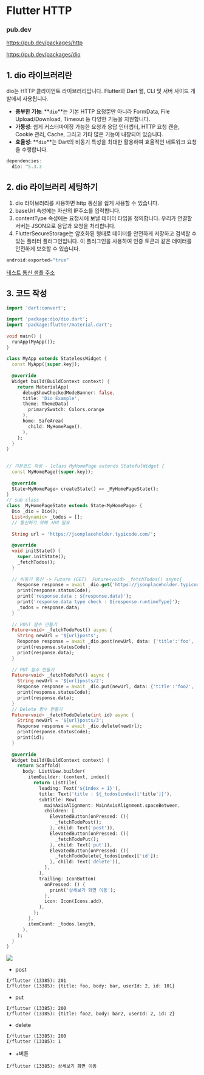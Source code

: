 # Flutter HTTP


### pub.dev

https://pub.dev/packages/http

https://pub.dev/packages/dio


## 1. dio 라이브러리란

dio는 HTTP 클라이언트 라이브러리입니다. Flutter와 Dart 웹, CLI 및 서버 사이드 개발에서 사용됩니다.

- **풍부한 기능**: **`dio`**는 기본 HTTP 요청뿐만 아니라 FormData, File Upload/Download, Timeout 등 다양한 기능을 지원합니다.
- **가동성**: 쉽게 커스터마이징 가능한 요청과 응답 인터셉터, HTTP 요청 캔슬, Cookie 관리, Cache, 그리고 기타 많은 기능이 내장되어 있습니다.
- **효율성**: **`dio`**는 Dart의 비동기 특성을 최대한 활용하여 효율적인 네트워크 요청을 수행합니다.

```dart
dependencies:
  dio: ^5.3.3
```

## 2. dio 라이브러리 세팅하기

1. dio 라이브러리를 사용하면 http 통신을 쉽게 사용할 수 있습니다.
2. baseUrl 속성에는 자신의 IP주소를 입력합니다.
3. contentType 속성에는 요청시에 보낼 데이터 타입을 정의합니다. 우리가 연결할 서버는 JSON으로 응답과 요청을 처리합니다.
4. FlutterSecureStorage는 암호화된 형태로 데이터를 안전하게 저장하고 검색할 수 있는 플러터 플러그인입니다. 이 플러그인을 사용하여 인증 토큰과 같은 데이터를 안전하게 보호할 수 있습니다.

```dart
android:exported="true"
```


[테스트 통신 샘플 주소](https://jsonplaceholder.typicode.com/todos)


## 3. 코드 작성

```dart
import 'dart:convert';  
  
import 'package:dio/dio.dart';  
import 'package:flutter/material.dart';  
  
void main() {  
  runApp(MyApp());  
}  
  
class MyApp extends StatelessWidget {  
  const MyApp({super.key});  
  
  @override  
  Widget build(BuildContext context) {  
    return MaterialApp(  
      debugShowCheckedModeBanner: false,  
      title: 'Dio Example',  
      theme: ThemeData(  
        primarySwatch: Colors.orange  
      ),  
      home: SafeArea(  
        child: MyHomePage(),  
      ),  
    );  
  }  
}  
  
  
// 기본코드 작성 - 1class MyHomePage extends StatefulWidget {  
  const MyHomePage({super.key});  
  
  @override  
  State<MyHomePage> createState() => _MyHomePageState();  
}  
// sub class  
class _MyHomePageState extends State<MyHomePage> {  
  Dio _dio = Dio();  
  List<dynamic> _todos = [];  
  // 통신하기 위해 서버 필요  
  
  String url = 'https://jsonplaceholder.typicode.com/';  
  
  @override  
  void initState() {  
    super.initState();  
    _fetchTodos();  
  }  
  
  // 비동기 통신 -> Future (GET)  Future<void> _fetchTodos() async{  
    Response response = await _dio.get('https://jsonplaceholder.typicode.com/todos');  
    print(response.statusCode);  
    print('response.data : ${response.data}');  
    print('response.data type check : ${response.runtimeType}');  
    _todos = response.data;  
  }  
  
  // POST 함수 만들기  
  Future<void> _fetchTodoPost() async {  
    String newUrl = '${url}posts';  
    Response response = await _dio.post(newUrl, data: {'title':'foo', 'body':'bar', 'userId':2});  
    print(response.statusCode);  
    print(response.data);  
  }  
  
  // PUT 함수 만들기  
  Future<void> _fetchTodoPut() async {  
    String newUrl = '${url}posts/2';  
    Response response = await _dio.put(newUrl, data: {'title':'foo2', 'body':'bar2', 'userId':2});  
    print(response.statusCode);  
    print(response.data);  
  }  
  // Delete 함수 만들기  
  Future<void> _fetchTodoDelete(int id) async {  
    String newUrl = '${url}posts/3';  
    Response response = await _dio.delete(newUrl);  
    print(response.statusCode);  
    print(id);  
  }  
  
  @override  
  Widget build(BuildContext context) {  
    return Scaffold(  
      body: ListView.builder(  
        itemBuilder: (context, index){  
          return ListTile(  
            leading: Text('${index + 1}'),  
            title: Text('title : ${_todos[index]['title']}'),  
            subtitle: Row(  
              mainAxisAlignment: MainAxisAlignment.spaceBetween,  
              children: [  
                ElevatedButton(onPressed: (){  
                  _fetchTodoPost();  
                }, child: Text('post')),  
                ElevatedButton(onPressed: (){  
                  _fetchTodoPut();  
                }, child: Text('put')),  
                ElevatedButton(onPressed: (){  
                  _fetchTodoDelete(_todos[index]['id']);  
                }, child: Text('delete')),  
              ],  
            ),  
            trailing: IconButton(  
              onPressed: () {  
                print('상세보기 화면 이동');  
              },  
              icon: Icon(Icons.add),  
            ),  
          );  
        },  
        itemCount: _todos.length,  
      ),  
    );  
  }  
}
```

![](https://i.imgur.com/me4Rm4y.png)


- post

```
I/flutter (13385): 201
I/flutter (13385): {title: foo, body: bar, userId: 2, id: 101}
```

- put

```
I/flutter (13385): 200
I/flutter (13385): {title: foo2, body: bar2, userId: 2, id: 2}
```

- delete

```
I/flutter (13385): 200
I/flutter (13385): 1
```

- +버튼
```
I/flutter (13385): 상세보기 화면 이동
```
